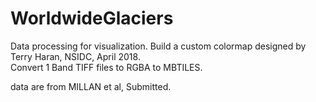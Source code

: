 # WorldwideGlaciers

Data processing for visualization. Build a custom colormap designed by Terry Haran, NSIDC, April 2018.  
Convert 1 Band TIFF files to RGBA to MBTILES. 

data are from MILLAN et al, Submitted. 

